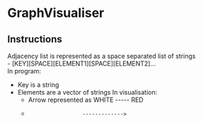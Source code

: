 # GraphVisualiser

## Instructions
Adjacency list is represented as a space separated list of strings<br>
    - [KEY][SPACE][ELEMENT1][SPACE][ELEMENT2]...<br>
In program:
 - Key is a string
 - Elements are a vector of strings
In visualisation:
    - Arrow represented as WHITE ----- RED
    -                      ------------->
    
